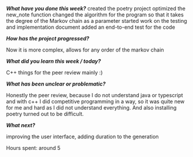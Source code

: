 ***What have you done this week?***
created the poetry project
optimized the new_note function
changed the algorithm for the program so that it takes the degree of the Markov chain as a parameter
started work on the testing and implementation document
added an end-to-end test for the code

***How has the project progressed?***

Now it is more complex, allows for any order of the markov chain

***What did you learn this week / today?***

C++ things for the peer review mainly :)

***What has been unclear or problematic?***

Honestly the peer review, because I do not understand java or typescript and with c++ I did competitive programming in a way, so it was quite new for me and hard as I did not understand everything. And also installing poetry turned out to be difficult.

***What next?***

improving the user interface, adding duration to the generation

Hours spent: around 5
